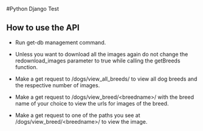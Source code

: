 #Python Django Test
## How to use the API

- Run get-db management command.

- Unless you want to download all the images again do not change the redownload_images parameter to true while calling the getBreeds function.

- Make a get request to /dogs/view_all_breeds/ to view all dog breeds and the respective number of images.

- Make a get request to /dogs/view_breed/&lt;breedname&gt;/ with the breed name of your choice to view the urls for images of the breed.

- Make a get request to one of the paths you see at /dogs/view_breed/&lt;breedname&gt;/ to view the image. 


